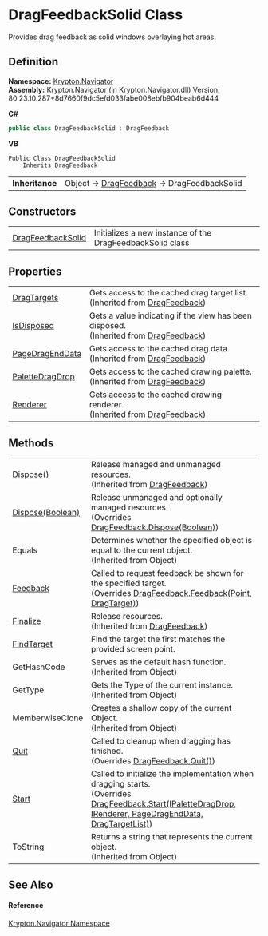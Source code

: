 # DragFeedbackSolid Class


Provides drag feedback as solid windows overlaying hot areas.



## Definition
**Namespace:** <a href="a21ac074-d119-3dc6-bd1c-d3a12c0128bc.md">Krypton.Navigator</a>  
**Assembly:** Krypton.Navigator (in Krypton.Navigator.dll) Version: 80.23.10.287+8d7660f9dc5efd033fabe008ebfb904beab6d444

**C#**
``` C#
public class DragFeedbackSolid : DragFeedback
```
**VB**
``` VB
Public Class DragFeedbackSolid
	Inherits DragFeedback
```

<table><tr><td><strong>Inheritance</strong></td><td>Object  →  <a href="3d1c2aa4-0822-eff9-762c-af33cf7f4426.md">DragFeedback</a>  →  DragFeedbackSolid</td></tr>
</table>



## Constructors
<table>
<tr>
<td><a href="b99cf18d-6b9c-8043-8746-a783cfc68428.md">DragFeedbackSolid</a></td>
<td>Initializes a new instance of the DragFeedbackSolid class</td></tr>
</table>

## Properties
<table>
<tr>
<td><a href="5e01c9fc-36ef-a34a-4ca8-79ce8487bc83.md">DragTargets</a></td>
<td>Gets access to the cached drag target list.<br />(Inherited from <a href="3d1c2aa4-0822-eff9-762c-af33cf7f4426.md">DragFeedback</a>)</td></tr>
<tr>
<td><a href="15734db3-558c-4c23-1ac2-30dee15c8350.md">IsDisposed</a></td>
<td>Gets a value indicating if the view has been disposed.<br />(Inherited from <a href="3d1c2aa4-0822-eff9-762c-af33cf7f4426.md">DragFeedback</a>)</td></tr>
<tr>
<td><a href="d5b04c5d-1cf4-d0cb-e5eb-04c0eed0fbc1.md">PageDragEndData</a></td>
<td>Gets access to the cached drag data.<br />(Inherited from <a href="3d1c2aa4-0822-eff9-762c-af33cf7f4426.md">DragFeedback</a>)</td></tr>
<tr>
<td><a href="72537f07-3e8e-c4a7-301d-78dcc20660a7.md">PaletteDragDrop</a></td>
<td>Gets access to the cached drawing palette.<br />(Inherited from <a href="3d1c2aa4-0822-eff9-762c-af33cf7f4426.md">DragFeedback</a>)</td></tr>
<tr>
<td><a href="df982dfd-ac3f-a523-3c23-18cbfc3b0e04.md">Renderer</a></td>
<td>Gets access to the cached drawing renderer.<br />(Inherited from <a href="3d1c2aa4-0822-eff9-762c-af33cf7f4426.md">DragFeedback</a>)</td></tr>
</table>

## Methods
<table>
<tr>
<td><a href="4c95faf3-1892-4af3-979f-152506a6b8c8.md">Dispose()</a></td>
<td>Release managed and unmanaged resources.<br />(Inherited from <a href="3d1c2aa4-0822-eff9-762c-af33cf7f4426.md">DragFeedback</a>)</td></tr>
<tr>
<td><a href="4dcc921e-d8c0-62fe-1ab9-875d385acd1f.md">Dispose(Boolean)</a></td>
<td>Release unmanaged and optionally managed resources.<br />(Overrides <a href="eb750a0f-5508-fc29-3ae5-9c632c6bd5c6.md">DragFeedback.Dispose(Boolean)</a>)</td></tr>
<tr>
<td>Equals</td>
<td>Determines whether the specified object is equal to the current object.<br />(Inherited from Object)</td></tr>
<tr>
<td><a href="684b00b6-8470-a4eb-6f93-a3b0a0d98ec9.md">Feedback</a></td>
<td>Called to request feedback be shown for the specified target.<br />(Overrides <a href="bd415b17-90f7-4b3c-9527-d67ec17816f6.md">DragFeedback.Feedback(Point, DragTarget)</a>)</td></tr>
<tr>
<td><a href="9b4c9204-6956-c2c4-ec07-f2c1f4867fe6.md">Finalize</a></td>
<td>Release resources.<br />(Inherited from <a href="3d1c2aa4-0822-eff9-762c-af33cf7f4426.md">DragFeedback</a>)</td></tr>
<tr>
<td><a href="b570bd80-ca91-2703-bee0-0b61f3149542.md">FindTarget</a></td>
<td>Find the target the first matches the provided screen point.</td></tr>
<tr>
<td>GetHashCode</td>
<td>Serves as the default hash function.<br />(Inherited from Object)</td></tr>
<tr>
<td>GetType</td>
<td>Gets the Type of the current instance.<br />(Inherited from Object)</td></tr>
<tr>
<td>MemberwiseClone</td>
<td>Creates a shallow copy of the current Object.<br />(Inherited from Object)</td></tr>
<tr>
<td><a href="d6f0bf06-540f-951a-f9bd-2e0d6e0db2d9.md">Quit</a></td>
<td>Called to cleanup when dragging has finished.<br />(Overrides <a href="4214b943-75b7-6e33-d3ce-0e0530c410a3.md">DragFeedback.Quit()</a>)</td></tr>
<tr>
<td><a href="7d85a710-7488-a0da-c264-5b054941bec6.md">Start</a></td>
<td>Called to initialize the implementation when dragging starts.<br />(Overrides <a href="219e9afb-b01d-093f-7eda-1128d17da54a.md">DragFeedback.Start(IPaletteDragDrop, IRenderer, PageDragEndData, DragTargetList)</a>)</td></tr>
<tr>
<td>ToString</td>
<td>Returns a string that represents the current object.<br />(Inherited from Object)</td></tr>
</table>

## See Also


#### Reference
<a href="a21ac074-d119-3dc6-bd1c-d3a12c0128bc.md">Krypton.Navigator Namespace</a>  
